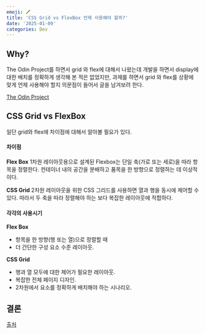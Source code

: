 ```yaml
---
emoji: 🖍️
title: 'CSS Grid vs FlexBox 언제 사용해야 할까?'
date: '2025-01-09'
categories: Dev
---
```


## Why?

The Odin Project를 하면서 grid 와 flex에 대해서 나왔는데 개발을 하면서 display에 대한 배치를 정확하게 생각해 본 적은 없었지만, 과제를 하면서 grid 와 flex를 상황에 맞게 언제 사용해야 할지 의문점이 들어서 글을 남겨보려 한다.

[The Odin Project](https://www.theodinproject.com/lessons/node-path-intermediate-html-and-css-using-flexbox-and-grid)

## CSS Grid vs FlexBox

일단 grid와 flex에 차이점에 대해서 알아볼 필요가 있다.

#### 차이점

**Flex Box**
1차원 레이아웃용으로 설계된 Flexbox는 단일 축(가로 또는 세로)을 따라 항목을 정렬한다. 컨테이너 내의 공간을 분배하고 품목을 한 방향으로 정렬하는 데 이상적이다.

**CSS Grid**
2차원 레이아웃을 위한 CSS 그리드를 사용하면 열과 행을 동시에 제어할 수 있다. 따라서 두 축을 따라 정렬해야 하는 보다 복잡한 레이아웃에 적합하다.

#### 각각의 사용시기

**Flex Box**

- 항목을 한 방향(행 또는 열)으로 정렬할 때
- 더 간단한 구성 요소 수준 레이아웃.

**CSS Grid**

- 행과 열 모두에 대한 제어가 필요한 레이아웃.
- 복잡한 전체 페이지 디자인.
- 2차원에서 요소를 정확하게 배치해야 하는 시나리오.

## 결론

[출처](https://webdesign.tutsplus.com/flexbox-vs-css-grid-which-should-you-use--cms-30184a)
